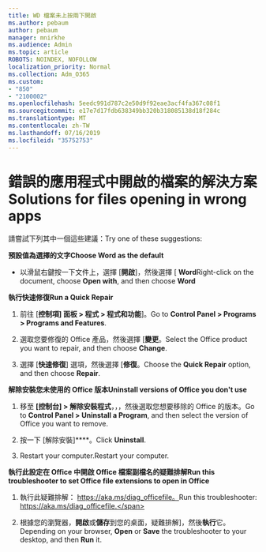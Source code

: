 ```yaml
---
title: WD 檔案未上按兩下開啟
ms.author: pebaum
author: pebaum
manager: mnirkhe
ms.audience: Admin
ms.topic: article
ROBOTS: NOINDEX, NOFOLLOW
localization_priority: Normal
ms.collection: Adm_O365
ms.custom:
- "850"
- "2100002"
ms.openlocfilehash: 5eedc991d787c2e50d9f92eae3acf4fa367c08f1
ms.sourcegitcommit: e17e7d17fdb638349bb320b318085138d18f284c
ms.translationtype: MT
ms.contentlocale: zh-TW
ms.lasthandoff: 07/16/2019
ms.locfileid: "35752753"
---
```

# <a name="solutions-for-files-opening-in-wrong-apps"></a><span data-ttu-id="21356-102">錯誤的應用程式中開啟的檔案的解決方案</span><span class="sxs-lookup"><span data-stu-id="21356-102">Solutions for files opening in wrong apps</span></span>

<span data-ttu-id="21356-103">請嘗試下列其中一個這些建議：</span><span class="sxs-lookup"><span data-stu-id="21356-103">Try one of these suggestions:</span></span>

<span data-ttu-id="21356-104">**預設值為選擇的文字**</span><span class="sxs-lookup"><span data-stu-id="21356-104">**Choose Word as the default**</span></span>

* <span data-ttu-id="21356-105">以滑鼠右鍵按一下文件上，選擇 [**開啟**]，然後選擇 [ **Word**</span><span class="sxs-lookup"><span data-stu-id="21356-105">Right-click on the document, choose **Open with**, and then choose **Word**</span></span>

<span data-ttu-id="21356-106">**執行快速修復**</span><span class="sxs-lookup"><span data-stu-id="21356-106">**Run a Quick Repair**</span></span>

1. <span data-ttu-id="21356-107">前往 [**控制項] 面板 > 程式 > 程式和功能**]。</span><span class="sxs-lookup"><span data-stu-id="21356-107">Go to **Control Panel > Programs > Programs and Features**.</span></span>

2. <span data-ttu-id="21356-108">選取您要修復的 Office 產品，然後選擇 [**變更**。</span><span class="sxs-lookup"><span data-stu-id="21356-108">Select the Office product you want to repair, and then choose **Change**.</span></span>

3. <span data-ttu-id="21356-109">選擇 [**快速修復**] 選項，然後選擇 [**修復**。</span><span class="sxs-lookup"><span data-stu-id="21356-109">Choose the **Quick Repair** option, and then choose **Repair**.</span></span>

<span data-ttu-id="21356-110">**解除安裝您未使用的 Office 版本**</span><span class="sxs-lookup"><span data-stu-id="21356-110">**Uninstall versions of Office you don't use**</span></span>

1. <span data-ttu-id="21356-111">移至 **[控制台] > 解除安裝程式**，，，然後選取您想要移除的 Office 的版本。</span><span class="sxs-lookup"><span data-stu-id="21356-111">Go to **Control Panel > Uninstall a Program**, and then select the version of Office you want to remove.</span></span>

2. <span data-ttu-id="21356-112">按一下 [解除安裝]\*\*\*\*。</span><span class="sxs-lookup"><span data-stu-id="21356-112">Click **Uninstall**.</span></span>

3. <span data-ttu-id="21356-113">Restart your computer.</span><span class="sxs-lookup"><span data-stu-id="21356-113">Restart your computer.</span></span>

<span data-ttu-id="21356-114">**執行此設定在 Office 中開啟 Office 檔案副檔名的疑難排解**</span><span class="sxs-lookup"><span data-stu-id="21356-114">**Run this troubleshooter to set Office file extensions to open in Office**</span></span>

1. <span data-ttu-id="21356-115">執行此疑難排解： https://aka.ms/diag_officefile。</span><span class="sxs-lookup"><span data-stu-id="21356-115">Run this troubleshooter: https://aka.ms/diag_officefile.</span></span>

2. <span data-ttu-id="21356-116">根據您的瀏覽器，**開啟**或**儲存**到您的桌面，疑難排解]，然後**執行**它。</span><span class="sxs-lookup"><span data-stu-id="21356-116">Depending on your browser, **Open** or **Save** the troubleshooter to your desktop, and then **Run** it.</span></span>
